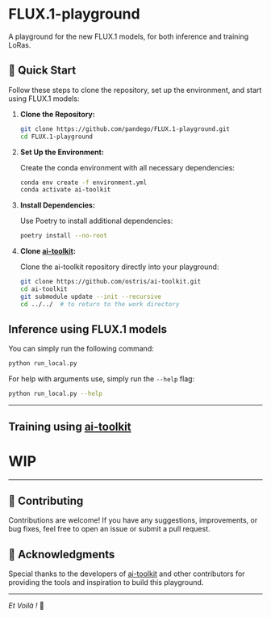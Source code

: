 # FLUX.1-playground
A playground for the new FLUX.1 models, for both inference and training LoRas.


## 🚀 Quick Start

Follow these steps to clone the repository, set up the environment, and start using FLUX.1 models:

1. **Clone the Repository:**

   ```bash
   git clone https://github.com/pandego/FLUX.1-playground.git
   cd FLUX.1-playground
   ```

2. **Set Up the Environment:**

   Create the conda environment with all necessary dependencies:

   ```bash
   conda env create -f environment.yml
   conda activate ai-toolkit
   ```

3. **Install Dependencies:**

   Use Poetry to install additional dependencies:

   ```bash
   poetry install --no-root
   ```

4. **Clone [ai-toolkit](https://github.com/ostris/ai-toolkit):**

   Clone the ai-toolkit repository directly into your playground:

   ```bash
   git clone https://github.com/ostris/ai-toolkit.git
   cd ai-toolkit
   git submodule update --init --recursive
   cd ../../  # to return to the work directory
   ```

## Inference using FLUX.1 models

   You can simply run the following command:

   ```bash
   python run_local.py
   ```

   For help with arguments use, simply run the `--help` flag:

   ```bash
   python run_local.py --help
   ```

---
## Training using [ai-toolkit](https://github.com/ostris/ai-toolkit)
# WIP
---

## 🤝 Contributing

Contributions are welcome! If you have any suggestions, improvements, or bug fixes, feel free to open an issue or submit a pull request.

## 📄 Acknowledgments

Special thanks to the developers of [ai-toolkit](https://github.com/ostris/ai-toolkit) and other contributors for providing the tools and inspiration to build this playground.

---

_Et Voilà !_ 🎈